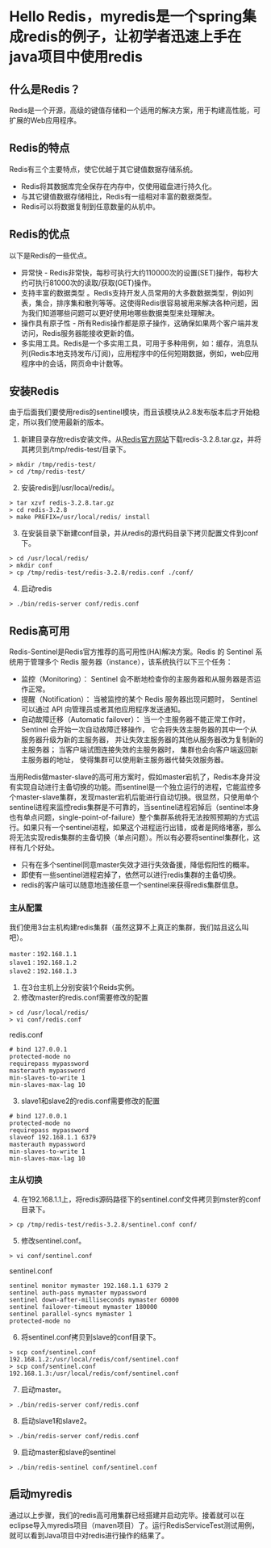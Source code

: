 # Hello Redis，myredis是一个spring集成redis的例子，让初学者迅速上手在java项目中使用redis

## 什么是Redis？
Redis是一个开源，高级的键值存储和一个适用的解决方案，用于构建高性能，可扩展的Web应用程序。

## Redis的特点
 Redis有三个主要特点，使它优越于其它键值数据存储系统。
* Redis将其数据库完全保存在内存中，仅使用磁盘进行持久化。
* 与其它键值数据存储相比，Redis有一组相对丰富的数据类型。
* Redis可以将数据复制到任意数量的从机中。
## Redis的优点
以下是Redis的一些优点。
* 异常快 - Redis非常快，每秒可执行大约110000次的设置(SET)操作，每秒大约可执行81000次的读取/获取(GET)操作。
* 支持丰富的数据类型 。Redis支持开发人员常用的大多数数据类型，例如列表，集合，排序集和散列等等。这使得Redis很容易被用来解决各种问题，因为我们知道哪些问题可以更好使用地哪些数据类型来处理解决。
* 操作具有原子性 - 所有Redis操作都是原子操作，这确保如果两个客户端并发访问，Redis服务器能接收更新的值。
* 多实用工具。Redis是一个多实用工具，可用于多种用例，如：缓存，消息队列(Redis本地支持发布/订阅)，应用程序中的任何短期数据，例如，web应用程序中的会话，网页命中计数等。
## 安装Redis
由于后面我们要使用redis的sentinel模块，而且该模块从2.8发布版本后才开始稳定，所以我们使用最新的版本。  

1. 新建目录存放redis安装文件。从[Redis官方网站](http://www.redis.io/)下载redis-3.2.8.tar.gz，并将其拷贝到/tmp/redis-test/目录下。
```
> mkdir /tmp/redis-test/
> cd /tmp/redis-test/
```
2. 安装redis到/usr/local/redis/。
```
> tar xzvf redis-3.2.8.tar.gz
> cd redis-3.2.8
> make PREFIX=/usr/local/redis/ install
```
3. 在安装目录下新建conf目录，并从redis的源代码目录下拷贝配置文件到conf下。
```
> cd /usr/local/redis/
> mkdir conf
> cp /tmp/redis-test/redis-3.2.8/redis.conf ./conf/
```
4. 启动redis
```
> ./bin/redis-server conf/redis.conf
```
## Redis高可用
Redis-Sentinel是Redis官方推荐的高可用性(HA)解决方案。Redis 的 Sentinel 系统用于管理多个 Redis 服务器（instance），该系统执行以下三个任务：
* 监控（Monitoring）： Sentinel 会不断地检查你的主服务器和从服务器是否运作正常。
* 提醒（Notification）： 当被监控的某个 Redis 服务器出现问题时， Sentinel 可以通过 API 向管理员或者其他应用程序发送通知。
* 自动故障迁移（Automatic failover）： 当一个主服务器不能正常工作时， Sentinel 会开始一次自动故障迁移操作， 它会将失效主服务器的其中一个从服务器升级为新的主服务器， 并让失效主服务器的其他从服务器改为复制新的主服务器； 当客户端试图连接失效的主服务器时， 集群也会向客户端返回新主服务器的地址， 使得集群可以使用新主服务器代替失效服务器。

当用Redis做master-slave的高可用方案时，假如master宕机了，Redis本身并没有实现自动进行主备切换的功能。而sentinel是一个独立运行的进程，它能监控多个master-slave集群，发现master宕机后能进行自动切换。很显然，只使用单个sentinel进程来监控redis集群是不可靠的，当sentinel进程宕掉后（sentinel本身也有单点问题，single-point-of-failure）整个集群系统将无法按照预期的方式运行。如果只有一个sentinel进程，如果这个进程运行出错，或者是网络堵塞，那么将无法实现redis集群的主备切换（单点问题）。所以有必要将sentinel集群化，这样有几个好处。
* 只有在多个sentinel同意master失效才进行失效备援，降低假阳性的概率。
* 即使有一些sentinel进程宕掉了，依然可以进行redis集群的主备切换。
* redis的客户端可以随意地连接任意一个sentinel来获得redis集群信息。
### 主从配置
我们使用3台主机构建redis集群（虽然这算不上真正的集群，我们姑且这么叫吧）。
```
master：192.168.1.1
slave1：192.168.1.2
slave2：192.168.1.3
```
1. 在3台主机上分别安装1个Reids实例。
2. 修改master的redis.conf需要修改的配置
```
> cd /usr/local/redis/
> vi conf/redis.conf
```
redis.conf
```
# bind 127.0.0.1
protected-mode no
requirepass mypassword
masterauth mypassword
min-slaves-to-write 1
min-slaves-max-lag 10
```
3. slave1和slave2的redis.conf需要修改的配置
```
# bind 127.0.0.1
protected-mode no
requirepass mypassword
slaveof 192.168.1.1 6379
masterauth mypassword
min-slaves-to-write 1
min-slaves-max-lag 10
```
### 主从切换
4. 在192.168.1.1上，将redis源码路径下的sentinel.conf文件拷贝到mster的conf目录下。
```
> cp /tmp/redis-test/redis-3.2.8/sentinel.conf conf/
```
5. 修改sentinel.conf。
```
> vi conf/sentinel.conf
```
sentinel.conf
```
sentinel monitor mymaster 192.168.1.1 6379 2
sentinel auth-pass mymaster mypassword
sentinel down-after-milliseconds mymaster 60000
sentinel failover-timeout mymaster 180000
sentinel parallel-syncs mymaster 1
protected-mode no
```
6. 将sentinel.conf拷贝到slave的conf目录下。
```
> scp conf/sentinel.conf 192.168.1.2:/usr/local/redis/conf/sentinel.conf
> scp conf/sentinel.conf 192.168.1.3:/usr/local/redis/conf/sentinel.conf
```
7. 启动master。
```
> ./bin/redis-server conf/redis.conf
```
8. 启动slave1和slave2。
```
> ./bin/redis-server conf/redis.conf
```
9. 启动master和slave的sentinel
```
> ./bin/redis-sentinel conf/sentinel.conf
```
## 启动myredis
通过以上步骤，我们的redis高可用集群已经搭建并启动完毕。接着就可以在eclipse导入myredis项目（maven项目）了。运行RedisServiceTest测试用例，就可以看到Java项目中对redis进行操作的结果了。
